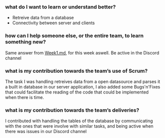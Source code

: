 ### what do I want to learn or understand better?

* Retreive data from a database
* Connectivity between server and clients

### how can I help someone else, or the entire team, to learn something new?

Same answer from [Week1.md](https://github.com/Morshok/Klingon-repo/blob/master/Organization/Reflections/Individual%20Reflections/Phong/Week1.md), for this week aswell.
Be active in the Discord channel

### what is my contribution towards the team’s use of Scrum?

The task I was handling retreives data from a open datasource and parses it a built in database in our server application, I also added some Bugs'n'Fixes that could facilitate the reading of the code that could be implemented when there is time.

### what is my contribution towards the team’s deliveries?

I contributed with handling the tables of the database by communicating with the ones that were involve with similar tasks, and being active when there was issues in our Discord channel
